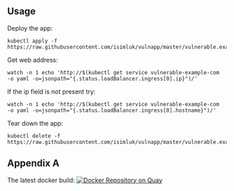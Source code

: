## Usage
Deploy the app:
```
kubectl apply -f  https://raw.githubusercontent.com/isimluk/vulnapp/master/vulnerable.example.yaml
```

Get web address:
```
watch -n 1 echo 'http://$(kubectl get service vulnerable-example-com  -o yaml -o=jsonpath="{.status.loadBalancer.ingress[0].ip}")/'
```
If the ip field is not present try:
```
watch -n 1 echo 'http://$(kubectl get service vulnerable-example-com  -o yaml -o=jsonpath="{.status.loadBalancer.ingress[0].hostname}")/'
```
Tear down the app:
```
kubectl delete -f  https://raw.githubusercontent.com/isimluk/vulnapp/master/vulnerable.example.yaml
```

## Appendix A
The latest docker build: [![Docker Repository on Quay](https://quay.io/repository/slukasik/vulnapp/status "Docker Repository on Quay")](https://quay.io/repository/slukasik/vulnapp)
